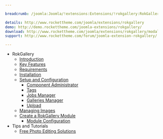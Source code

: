 ```yaml
---

breadcrumb: /joomla:Joomla/!extensions:Extensions/!rokgallery:RokGallery

details: http://www.rockettheme.com/joomla/extensions/rokgallery
demo: http://demo.rockettheme.com/joomla-extensions/rokgallery/
download: http://www.rockettheme.com/joomla/extensions/rokgallery/modal/downloads
support: http://www.rockettheme.com/forum/joomla-extension-rokgallery/

---
```


* RokGallery
    * [Introduction]()
    * [Key Features](INDEX.md#key-features)
    * [Requirements](INDEX.md#requirements)
    * [Installation](INDEX.md#how-to-install)
    * [Setup and Configuration](rokgallery_administrator.md)
        * [Component Administrator](rokgallery_administrator.md#understanding-the-administrator)
        * [Tags](rokgallery_administrator.md#tags)
        * [Jobs Manager](rokgallery_administrator.md#jobs-manager)
        * [Galleries Manager](rokgallery_administrator.md#galleries-manager)
        * [Upload](rokgallery_administrator.md#upload)
    * [Managing Images](rokgallery_images.md)
    * [Create a RokGallery Module](rokgallery_module.md)
        * [Module Configuration](rokgallery_module.md#module-configuration)
* Tips and Tutorials
    * [Free Photo Editing Solutions](http://www.rockettheme.com/blog/reviews/124-five-free-photo-editing-solutions)